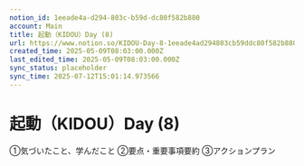 ```yaml
---
notion_id: 1eeade4a-d294-803c-b59d-dc80f582b880
account: Main
title: 起動（KIDOU）Day (8)
url: https://www.notion.so/KIDOU-Day-8-1eeade4ad294803cb59ddc80f582b880
created_time: 2025-05-09T08:03:00.000Z
last_edited_time: 2025-05-09T08:03:00.000Z
sync_status: placeholder
sync_time: 2025-07-12T15:01:14.973566
---
```

# 起動（KIDOU）Day (8)

①気づいたこと、学んだこと
②要点・重要事項要約
③アクションプラン